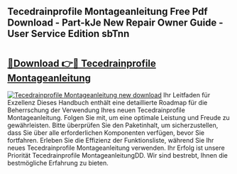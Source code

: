## Tecedrainprofile Montageanleitung Free Pdf Download - Part-kJe New Repair Owner Guide - User Service Edition sbTnn

# <h2><a href="http://df7t9w.blite.top/?on=Tecedrainprofile+Montageanleitung">🔗Download 👉🔴 Tecedrainprofile Montageanleitung</a></h2>

[![Tecedrainprofile Montageanleitung new download](https://i.imgur.com/lujVjoI.png)](http://df7t9w.blite.top/?on=Tecedrainprofile+Montageanleitung)
Ihr Leitfaden für Exzellenz Dieses Handbuch enthält eine detaillierte Roadmap für die Beherrschung der Verwendung Ihres neuen Tecedrainprofile Montageanleitung. Folgen Sie mit, um eine optimale Leistung und Freude zu gewährleisten. Bitte überprüfen Sie den Paketinhalt, um sicherzustellen, dass Sie über alle erforderlichen Komponenten verfügen, bevor Sie fortfahren. Erleben Sie die Effizienz der Funktionsliste, während Sie Ihr neues Tecedrainprofile Montageanleitung verwenden. Ihr Erfolg ist unsere Priorität Tecedrainprofile MontageanleitungDD. Wir sind bestrebt, Ihnen die bestmögliche Erfahrung zu bieten.
